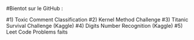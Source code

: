 #Bientot sur le GitHub :

#1) Toxic Comment Classification
#2) Kernel Method Challenge
#3) Titanic Survival Challenge (Kaggle)
#4) Digits Number Recognition (Kaggle)
#5) Leet Code Problems faits
